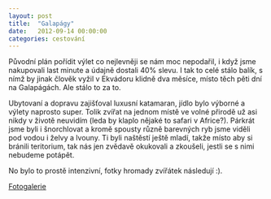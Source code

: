 ```yaml
---
layout: post
title:  "Galapágy"
date:   2012-09-14 00:00:00
categories: cestování
---
```


Původní plán pořídit výlet co nejlevněji se nám moc nepodařil, i když jsme nakupovali last minute a údajně dostali 40% slevu. I tak to celé stálo balík, s nímž by jinak člověk vyžil v Ekvádoru klidně dva měsíce, místo těch pěti dní na Galapágách. Ale stálo to za to.

Ubytovaní a dopravu zajišťoval luxusní katamaran, jídlo bylo výborné a výlety naprosto super. Tolik zvířat na jednom místě ve volné přirodě už asi nikdy v životě neuvidím (leda by klaplo nějaké to safari v Africe?). Párkrát jsme byli i šnorchlovat a kromě spousty různě barevných ryb jsme viděli pod vodou i želvy a lvouny. Ti byli naštěstí ještě mladí, takže místo aby si bránili teritorium, tak nás jen zvědavě okukovali a zkoušeli, jestli se s nimi nebudeme potápět.

No bylo to prostě intenzivní, fotky hromady zvířátek následují :).

[Fotogalerie]

[Fotogalerie]: https://github.com/mojombo/jekyll
